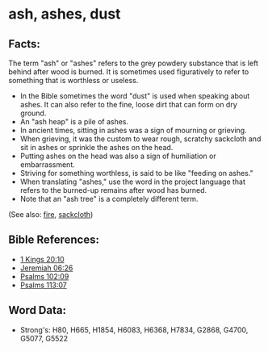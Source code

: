 # ash, ashes, dust #

## Facts: ##

The term "ash" or "ashes" refers to the grey powdery substance that is left behind after wood is burned. It is sometimes used figuratively to refer to something that is worthless or useless.

* In the Bible sometimes the word "dust" is used when speaking about ashes. It can also refer to the fine, loose dirt that can form on dry ground.
* An "ash heap" is a pile of ashes.
* In ancient times, sitting in ashes was a sign of mourning or grieving.
* When grieving, it was the custom to wear rough, scratchy sackcloth and sit in ashes or sprinkle the ashes on the head.
* Putting ashes on the head was also a sign of humiliation or embarrassment.
* Striving for something worthless, is said to be like "feeding on ashes."
* When translating "ashes," use the word in the project language that refers to the burned-up remains after wood has burned.
* Note that an "ash tree" is a completely different term.

(See also: [fire](../other/fire.md), [sackcloth](../other/sackcloth.md))

## Bible References: ##

* [1 Kings 20:10](rc://en/tn/help/1ki/20/10)
* [Jeremiah 06:26](rc://en/tn/help/jer/06/26)
* [Psalms 102:09](rc://en/tn/help/psa/102/09)
* [Psalms 113:07](rc://en/tn/help/psa/113/07)

## Word Data: ##

* Strong's: H80, H665, H1854, H6083, H6368, H7834, G2868, G4700, G5077, G5522

